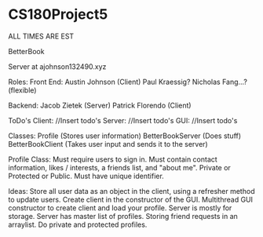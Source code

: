 # CS180Project5
ALL TIMES ARE EST

BetterBook
 
Server at ajohnson132490.xyz
 
Roles:
 Front End:
	 Austin Johnson (Client)
  Paul Kraessig?
  Nicholas Fang…? (flexible)
 
 Backend:
  Jacob Zietek (Server)
  Patrick Florendo (Client)
 
ToDo's
 Client:
  //Insert todo's
 Server:
  //Insert todo's
 GUI:
  //Insert todo's
 
Classes:
 Profile (Stores user information)
 BetterBookServer (Does stuff)
 BetterBookClient (Takes user input and sends it to the server)
 

Profile Class:
 Must require users to sign in.
 Must contain contact information, likes / interests,
 a friends list, and "about me".
 Private or Protected or Public.
 Must have unique identifier.
 
Ideas:
 Store all user data as an object in the client, 
 using a refresher method to update users.
 Create client in the constructor of the GUI.
 Multithread GUI constructor to create client
 and load your profile.
 Server is mostly for storage.
 Server has master list of profiles.
 Storing friend requests in an arraylist.
 Do private and protected profiles.
 
